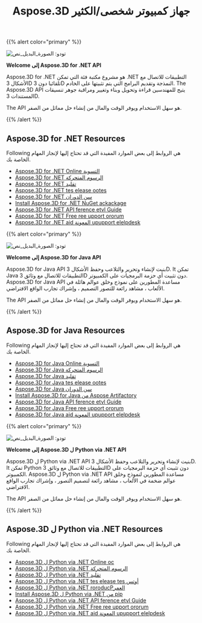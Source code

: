 ﻿---
title: Aspose.3D جهاز كمبيوتر شخصى/الكثير
type: docs
description: Aspose.3D allow PIs تسمح للمبرمجين لربط تطبيقاتهم مع صيغ 3D تلقائيا دون النمذجة 3D وتقديم البرامج التي يتم تثبيتها على الخادم. The Aspose.3D facilitate PIs تسهيل المهندسين قراءة وتحويل وبناء وتغيير ومراقبة جوهر تنسيقات المستندات 3D.
weight: 10
url: /ar/
---
{{% alert color="primary" %}} 

![تودو: الصورة_البديل_نص](home_1.png)

**Welcome إلى Aspose.3D for .NET API**

Aspose.3D for .NET هو مشروع مكتبة فئة التي تمكن .NET التطبيقات للاتصال مع الأشكال 3D تلقائيا دون 3D النمذجة وتقديم البرامج التي يتم تثبيتها على الخادم. The Aspose.3D API يتيح للمهندسين قراءة وتحويل وبناء وتغيير ومراقبة جوهر تنسيقات المستندات 3D.

The API هو سهل الاستخدام ويوفر الوقت والمال من إنشاء حل مماثل من الصفر.

{{% /alert %}} 
## **Aspose.3D for .NET Resources**
Following هي الروابط إلى بعض الموارد المفيدة التي قد تحتاج إليها لإنجاز المهام الخاصة بك.

- [Aspose.3D for .NET Online التسوية](/3d/ar/net/)
- [Aspose.3D for .NET الرسوم المتحركة](/3d/ar/net/)
- [Aspose.3D for .NET تقليد](/3d/ar/net/installation/#SystemRequirements)
- [Aspose.3D for .NET tes elease ootes](/3d/ar/net/release-notes/)
- [Aspose.3D for .NET سن الدوران](https://products.aspose.com/3d/net/)
- [Install Aspose.3D for .NET NuGet ackackage](https://www.nuget.org/packages/Aspose.3D/)
- [Aspose.3D for .NET API ference etvl Guide](https://reference.aspose.com/3d/net)
- [Aspose.3D for .NET Free ree upport ororum](https://forum.aspose.com/c/3d/18)
- [Aspose.3D for .NET aid المعونة upupport elelpdesk](https://helpdesk.aspose.com/)

{{% alert color="primary" %}} 

![تودو: الصورة_البديل_نص](home_2.png)

**Welcome إلى Aspose.3D for Java API**

Aspose.3D for Java API بنيت لإنشاء وتحرير والتلاعب وحفظ الأشكال 3D. It تمكن Java التطبيقات للاتصال مع وثائق 3D دون تثبيت أي حزمة البرمجيات على الكمبيوتر. Aspose.3D for Java API مساعدة المطورين على نموذج وخلق عوالم هائلة في الألعاب ، مشاهد رائعة للتصور التصميم ، وإشراك تجارب الواقع الافتراضي.

The API هو سهل الاستخدام ويوفر الوقت والمال من إنشاء حل مماثل من الصفر.

{{% /alert %}} 


## **Aspose.3D for Java Resources**
Following هي الروابط إلى بعض الموارد المفيدة التي قد تحتاج إليها لإنجاز المهام الخاصة بك.

- [Aspose.3D for Java Online التسوية](/3d/ar/java/)
- [Aspose.3D for Java الرسوم المتحركة](/3d/ar/java/product-overview/#rich-features)
- [Aspose.3D for Java تقليد](/3d/ar/java/installation#SystemRequirements)
- [Aspose.3D for Java tes elease ootes](/3d/ar/java/release-notes/)
- [Aspose.3D for Java سن الدوران](https://products.aspose.com/3d/java)
- [Install Aspose.3D for Java من Aspose Artifactory](/3d/ar/java/installation)
- [Aspose.3D for Java API ference etvl Guide](https://reference.aspose.com/3d/java)
- [Aspose.3D for Java Free ree upport ororum](https://forum.aspose.com/c/3d)
- [Aspose.3D for Java aid المعونة upupport elelpdesk](https://helpdesk.aspose.com/)




{{% alert color="primary" %}} 

![تودو: الصورة_البديل_نص](/3d/ar/python-net/home_1.png)

**Welcome إلى Aspose.3D ل Python via .NET API**

Aspose.3D ل Python via .NET API بنيت لإنشاء وتحرير والتلاعب وحفظ الأشكال 3D. It تمكن Python التطبيقات للاتصال مع وثائق 3D دون تثبيت أي حزمة البرمجيات على الكمبيوتر. Aspose.3D ل Python via .NET API مساعدة المطورين لنموذج وخلق عوالم ضخمة في الألعاب ، مشاهد رائعة لتصميم التصور ، وإشراك تجارب الواقع الافتراضي.

The API هو سهل الاستخدام ويوفر الوقت والمال من إنشاء حل مماثل من الصفر.

{{% /alert %}} 


## **Aspose.3D ل Python via .NET Resources**
Following هي الروابط إلى بعض الموارد المفيدة التي قد تحتاج إليها لإنجاز المهام الخاصة بك.

- [Aspose.3D ل Python via .NET Online oc](/3d/ar/python-net/)
- [Aspose.3D ل Python via .NET الرسوم المتحركة](/3d/ar/python-net/product-overview/#rich-features)
- [Aspose.3D ل Python via .NET تقليد](/3d/ar/python-net/installation#SystemRequirements)
- [Aspose.3D ل Python via .NET tes elease tes أوتس](/3d/ar/python-net/release-notes/)
- [Aspose.3D ل Python via .NET roroducPالعمر](https://products.aspose.com/3d/python-net)
- [Install Aspose.3D ل Python via .NET من pip](/3d/ar/python-net/installation)
- [Aspose.3D ل Python via .NET API ference etvl Guide](https://reference.aspose.com/3d/python-net)
- [Aspose.3D ل Python via .NET Free ree upport ororum](https://forum.aspose.com/c/3d)
- [Aspose.3D ل Python via .NET aid المعونة upupport elelpdesk](https://helpdesk.aspose.com/)




